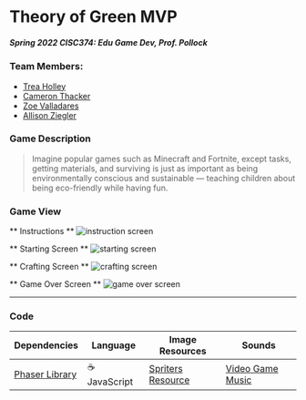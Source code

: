 # Theory of Green MVP
##### Spring 2022 CISC374: Edu Game Dev, Prof. Pollock

### Team Members:
- [Trea Holley](https://github.com/TreaHolley)
- [Cameron Thacker](https://github.com/cthacker-udel)
- [Zoe Valladares](https://github.com/Pink-Hat-Hacker)
- [Allison Ziegler](https://github.com/allisonz316)

### Game Description
> Imagine popular games such as Minecraft and Fortnite, except tasks, getting materials, and surviving is just as important as being environmentally conscious and sustainable –– teaching children about being eco-friendly while having fun. 

### Game View
** Instructions **
![instruction screen]()

** Starting Screen **
![starting screen]()

** Crafting Screen **
![crafting screen]()

** Game Over Screen **
![game over screen]()

---
### Code

| Dependencies | Language | Image Resources | Sounds |
| -------------|----------|-----------------|--------|
| [Phaser Library](https://phaser.io/) | ☕️ JavaScript | [Spriters Resource](https://www.spriters-resource.com/) | [Video Game Music](https://downloads.khinsider.com/game-soundtracks/nintendo-ds)|

